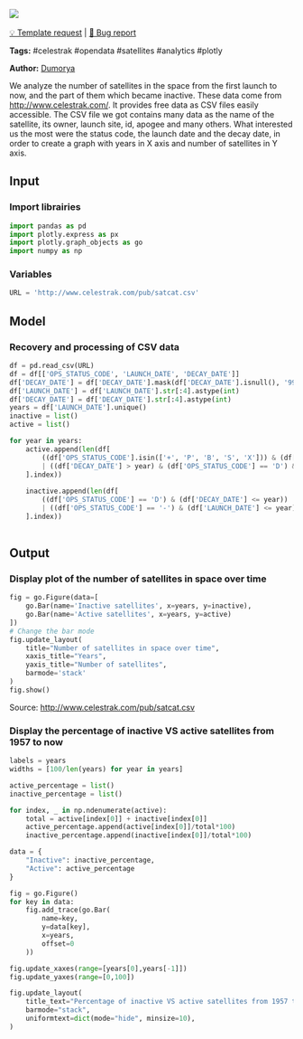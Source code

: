 <a href="https://app.naas.ai/user-redirect/naas/downloader?url=https://raw.githubusercontent.com/jupyter-naas/awesome-notebooks/master/Celestrak/Celestrak_Satellites_over_time.ipynb" target="_parent"><img src="https://naasai-public.s3.eu-west-3.amazonaws.com/open_in_naas.svg"/></a><br><br><a href="https://github.com/jupyter-naas/awesome-notebooks/issues/new?assignees=&labels=&template=template-request.md&title=Tool+-+Action+of+the+notebook+">💡 Template request</a> | <a href="https://github.com/jupyter-naas/awesome-notebooks/issues/new?assignees=&labels=bug&template=bug_report.md&title=Celestrak+-+Satellites+over+time:+Error+short+description">🚨 Bug report</a>

**Tags:** #celestrak #opendata #satellites #analytics #plotly

**Author:** [Dumorya](https://github.com/Dumorya)

We analyze the number of satellites in the space from the first launch to now, and the part of them which became inactive.
These data come from http://www.celestrak.com/. It provides free data as CSV files easily accessible.
The CSV file we got contains many data as the name of the satellite, its owner, launch site, id, apogee and many others.
What interested us the most were the status code, the launch date and the decay date, in order to create a graph with years in X axis and number of satellites in Y axis.

## Input

### Import librairies


```python
import pandas as pd
import plotly.express as px
import plotly.graph_objects as go
import numpy as np
```

### Variables


```python
URL = 'http://www.celestrak.com/pub/satcat.csv'
```

## Model

### Recovery and processing of CSV data


```python
df = pd.read_csv(URL)
df = df[['OPS_STATUS_CODE', 'LAUNCH_DATE', 'DECAY_DATE']]
df['DECAY_DATE'] = df['DECAY_DATE'].mask(df['DECAY_DATE'].isnull(), '9999')
df['LAUNCH_DATE'] = df['LAUNCH_DATE'].str[:4].astype(int)
df['DECAY_DATE'] = df['DECAY_DATE'].str[:4].astype(int)
years = df['LAUNCH_DATE'].unique()
inactive = list()
active = list()

for year in years:
    active.append(len(df[
        ((df['OPS_STATUS_CODE'].isin(['+', 'P', 'B', 'S', 'X'])) & (df['LAUNCH_DATE'] <= year))
        | ((df['DECAY_DATE'] > year) & (df['OPS_STATUS_CODE'] == 'D') & (df['LAUNCH_DATE'] <= year))
    ].index))
    
    inactive.append(len(df[
        ((df['OPS_STATUS_CODE'] == 'D') & (df['DECAY_DATE'] <= year))
        | ((df['OPS_STATUS_CODE'] == '-') & (df['LAUNCH_DATE'] <= year) )
    ].index))
    
```

## Output

### Display plot of the number of satellites in space over time


```python
fig = go.Figure(data=[
    go.Bar(name='Inactive satellites', x=years, y=inactive),
    go.Bar(name='Active satellites', x=years, y=active)
])
# Change the bar mode
fig.update_layout(
    title="Number of satellites in space over time",
    xaxis_title="Years",
    yaxis_title="Number of satellites",
    barmode='stack'
)
fig.show()
```

Source: http://www.celestrak.com/pub/satcat.csv

### Display the percentage of inactive VS active satellites from 1957 to now


```python
labels = years
widths = [100/len(years) for year in years]

active_percentage = list()
inactive_percentage = list()

for index, _ in np.ndenumerate(active):
    total = active[index[0]] + inactive[index[0]]
    active_percentage.append(active[index[0]]/total*100)
    inactive_percentage.append(inactive[index[0]]/total*100)

data = {
    "Inactive": inactive_percentage,
    "Active": active_percentage
}

fig = go.Figure()
for key in data:
    fig.add_trace(go.Bar(
        name=key,
        y=data[key],
        x=years,
        offset=0
    ))

fig.update_xaxes(range=[years[0],years[-1]])
fig.update_yaxes(range=[0,100])

fig.update_layout(
    title_text="Percentage of inactive VS active satellites from 1957 to now",
    barmode="stack",
    uniformtext=dict(mode="hide", minsize=10),
)
```
